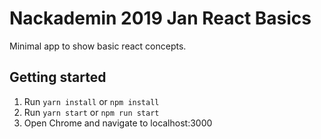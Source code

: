 # Nackademin 2019 Jan React Basics

Minimal app to show basic react concepts.

## Getting started

1. Run `yarn install` or `npm install`
2. Run `yarn start` or `npm run start`
3. Open Chrome and navigate to localhost:3000
